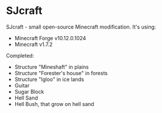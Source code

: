 SJcraft
=======
SJcraft - small open-source Minecraft modification. 
It's using:
* Minecraft Forge v10.12.0.1024
* Minecraft v1.7.2

Completed:
* Structure "Mineshaft" in plains
* Structure "Forester's house" in forests
* Structure "Igloo" in ice lands
* Guitar
* Sugar Block
* Hell Sand
* Hell Bush, that grow on hell sand
